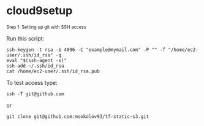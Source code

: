 # cloud9setup

<sup>Step 1: Setting up git with SSH access</sup>

Run this script:

```
ssh-keygen -t rsa -b 4096 -C "example@mymail.com" -P "" -f "/home/ec2-user/.ssh/id_rsa" -q  
eval "$(ssh-agent -s)"
ssh-add ~/.ssh/id_rsa
cat /home/ec2-user/.ssh/id_rsa.pub
```

To test access type:

```
ssh -T git@github.com
```
or
```
git clone git@github.com:msokolov93/tf-static-s3.git
```
